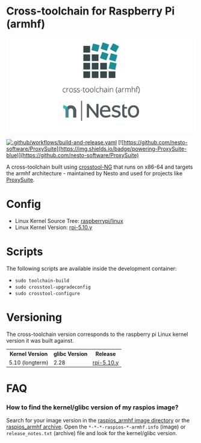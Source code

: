Cross-toolchain for Raspberry Pi (armhf)
======================

<p align="center">
  <img src=".github/imgs/project_logo.png">
</p>

[![.github/workflows/build-and-release.yaml](https://github.com/nesto-software/cross-toolchain-armhf/workflows/.github/workflows/build-and-release.yaml/badge.svg)](https://github.com/nesto-software/cross-toolchain-armhf/actions/workflows/build-and-release.yaml)
[![https://github.com/nesto-software/ProxySuite](https://img.shields.io/badge/powering-ProxySuite-blue)](https://github.com/nesto-software/ProxySuite)

A cross-toolchain built using <a href="https://crosstool-ng.github.io/" target="_blank">crosstool-NG</a> that runs on x86-64 and targets the armhf architecture - maintained by Nesto and used for projects like <a href="https://github.com/nesto-software/ProxySuite">ProxySuite</a>.

Config
======

- Linux Kernel Source Tree: <a href="https://github.com/raspberrypi/linux">raspberrypi/linux</a>
- Linux Kernel Version: <a href="https://github.com/raspberrypi/linux/tree/rpi-5.10.y">rpi-5.10.y</a>

Scripts
=======

The following scripts are available inside the development container:

- `sudo toolchain-build`
- `sudo crosstool-upgradeconfig`
- `sudo crosstool-configure`

Versioning
==========

The cross-toolchain version corresponds to the raspberry pi Linux kernel version it was built against.

<table>

  <tr>
    <th>Kernel Version</th>
    <th>glibc Version</th>
    <th>Release</th>
  </tr>

  <tr>
    <td>5.10 (longterm)</td>
    <td>2.28</td>
    <td><a href="https://github.com/nesto-software/cross-toolchain-armhf/releases/tag/rpi-5.10.y">rpi-5.10.y</a></td>
  </tr>

</table>

FAQ
=====

### How to find the kernel/glibc version of my raspios image?

Search for your image version in the [raspios_armhf image directory](https://downloads.raspberrypi.org/raspios_armhf/images/) or the [raspios_armhf archive](https://downloads.raspberrypi.org/raspios_armhf/archive/). Open the `*-*-*-raspios-*-armhf.info` (image) or `release_notes.txt` (archive) file and look for the kernel/glibc version. 